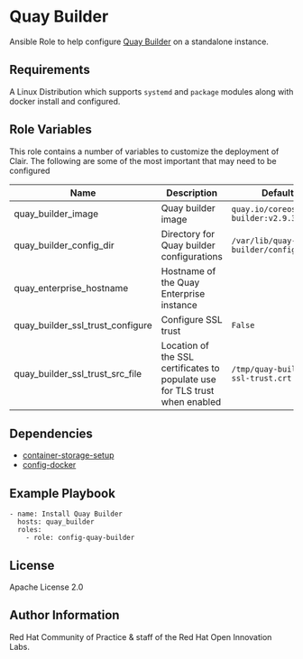 # Quay Builder

Ansible Role to help configure [Quay Builder](https://coreos.com/quay-enterprise/docs/latest/build-support.html) on a standalone instance.

## Requirements

A Linux Distribution which supports `systemd` and `package` modules along with docker install and configured.

## Role Variables

This role contains a number of variables to customize the deployment of Clair. The following are some of the most important that may need to be configured

| Name | Description | Default|
|---|---|---|
|quay_builder_image|Quay builder image|`quay.io/coreos/quay-builder:v2.9.3`|
|quay_builder_config_dir|Directory for Quay builder configurations| `/var/lib/quay-builder/config`| 
|quay_enterprise_hostname|Hostname of the Quay Enterprise instance| |
|quay_builder_ssl_trust_configure|Configure SSL trust|`False`|
|quay_builder_ssl_trust_src_file|Location of the SSL certificates to populate use for TLS trust when enabled|`/tmp/quay-builder-ssl-trust.crt`|


## Dependencies

* [container-storage-setup](../container-storage-setup)
* [config-docker](../config-docker)


## Example Playbook

```
- name: Install Quay Builder
  hosts: quay_builder
  roles:
    - role: config-quay-builder
```

## License

Apache License 2.0

## Author Information

Red Hat Community of Practice & staff of the Red Hat Open Innovation Labs.